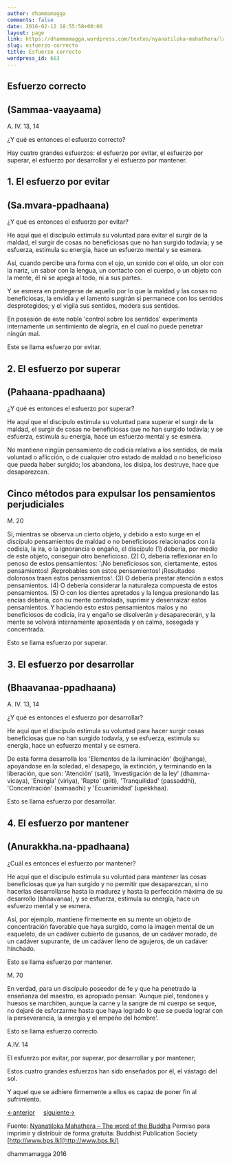 ```yaml
---
author: dhammamagga
comments: false
date: 2016-02-12 18:55:58+00:00
layout: page
link: https://dhammamagga.wordpress.com/textos/nyanatiloka-mahathera/la-palabra-del-buddha/la-noble-verdad-del-camino-que-lleva-a-la-extincion-del-sufrimiento/esfuerzo-correcto/
slug: esfuerzo-correcto
title: Esfuerzo correcto
wordpress_id: 663
---
```


## Esfuerzo correcto




## (Sammaa-vaayaama)


A. IV. 13, 14

¿Y qué es entonces el esfuerzo correcto?

Hay cuatro grandes esfuerzos: el esfuerzo por evitar, el esfuerzo por superar, el esfuerzo por desarrollar y el esfuerzo por mantener.


## 1. El esfuerzo por evitar




## (Sa.mvara-ppadhaana)


¿Y qué es entonces el esfuerzo por evitar?

He aquí que el discípulo estimula su voluntad para evitar el surgir de la maldad, el surgir de cosas no beneficiosas que no han surgido todavía; y se esfuerza, estimula su energía, hace un esfuerzo mental y se esmera.

Así, cuando percibe una forma con el ojo, un sonido con el oído, un olor con la nariz, un sabor con la lengua, un contacto con el cuerpo, o un objeto con la mente, él ni se apega al todo, ni a sus partes.

Y se esmera en protegerse de aquello por lo que la maldad y las cosas no beneficiosas, la envidia y el lamento surgirán si permanece con los sentidos desprotegidos; y el vigila sus sentidos, modera sus sentidos.

En posesión de este noble 'control sobre los sentidos' experimenta internamente un sentimiento de alegría, en el cual no puede penetrar ningún mal.

Este se llama esfuerzo por evitar.


## 2. El esfuerzo por superar




## (Pahaana-ppadhaana)


¿Y qué es entonces el esfuerzo por superar?

He aquí que el discípulo estimula su voluntad para superar el surgir de la maldad, el surgir de cosas no beneficiosas que no han surgido todavía; y se esfuerza, estimula su energía, hace un esfuerzo mental y se esmera.

No mantiene ningún pensamiento de codicia relativa a los sentidos, de mala voluntad o aflicción, o de cualquier otro estado de maldad o no beneficioso que pueda haber surgido; los abandona, los disipa, los destruye, hace que desaparezcan.


## Cinco métodos para expulsar los pensamientos perjudiciales


M. 20

Si, mientras se observa un cierto objeto, y debido a esto surge en el discípulo pensamientos de maldad o no beneficiosos relacionados con la codicia, la ira, o la ignorancia o engaño, el discípulo (1) debería, por medio de este objeto, conseguir otro beneficioso. (2) O, debería reflexionar en lo penoso de estos pensamientos: '¡No beneficiosos son, ciertamente, estos pensamientos! ¡Reprobables son estos pensamientos! ¡Resultados dolorosos traen estos pensamientos!. (3) O debería prestar atención a estos pensamientos. (4) O debería considerar la naturaleza compuesta de estos pensamientos. (5) O con los dientes apretados y la lengua presionando las encías debería, con su mente controlada, suprimir y desenraizar estos pensamientos. Y haciendo esto estos pensamientos malos y no beneficiosos de codicia, ira y engaño se disolverán y desaparecerán, y la mente se volverá internamente aposentada y en calma, sosegada y concentrada.

Esto se llama esfuerzo por superar.


## 3. El esfuerzo por desarrollar




## (Bhaavanaa-ppadhaana)


A. IV. 13, 14

¿Y qué es entonces el esfuerzo por desarrollar?

He aquí que el discípulo estimula su voluntad para hacer surgir cosas beneficiosas que no han surgido todavía, y se esfuerza, estimula su energía, hace un esfuerzo mental y se esmera.

De esta forma desarrolla los 'Elementos de la iluminación' (bojjhanga), apoyándose en la soledad, el desapego, la extinción, y terminando en la liberación, que son: 'Atención' (sati), 'Investigación de la ley' (dhamma-vicaya), 'Energía' (viriya), 'Rapto' (piiti), 'Tranquilidad' (passaddhi), 'Concentración' (samaadhi) y 'Ecuanimidad' (upekkhaa).

Esto se llama esfuerzo por desarrollar.


## 4. El esfuerzo por mantener




## (Anurakkha.na-ppadhaana)


¿Cuál es entonces el esfuerzo por mantener?

He aquí que el discípulo estimula su voluntad para mantener las cosas beneficiosas que ya han surgido y no permitir que desaparezcan, si no hacerlas desarrollarse hasta la madurez y hasta la perfección máxima de su desarrollo (bhaavanaa), y se esfuerza, estimula su energía, hace un esfuerzo mental y se esmera.

Así, por ejemplo, mantiene firmemente en su mente un objeto de concentración favorable que haya surgido, como la imagen mental de un esqueleto, de un cadáver cubierto de gusanos, de un cadáver morado, de un cadáver supurante, de un cadáver lleno de agujeros, de un cadáver hinchado.

Esto se llama esfuerzo por mantener.

M. 70

En verdad, para un discípulo poseedor de fe y que ha penetrado la enseñanza del maestro, es apropiado pensar: 'Aunque piel, tendones y huesos se marchiten, aunque la carne y la sangre de mi cuerpo se seque, no dejaré de esforzarme hasta que haya logrado lo que se pueda lograr con la perseverancia, la energía y el empeño del hombre'.

Esto se llama esfuerzo correcto.

A.IV. 14


El esfuerzo por evitar, por superar, por desarrollar y por mantener;




Estos cuatro grandes esfuerzos han sido enseñados por él, el vástago del sol.




Y aquel que se adhiere firmemente a ellos es capaz de poner fin al sufrimiento.





[<-anterior](https://dhammamagga.wordpress.com/textos/nyanatiloka-mahathera/la-palabra-del-buddha/la-noble-verdad-del-camino-que-lleva-a-la-extincion-del-sufrimiento/modo-de-vida-correcto/)     [siguiente->](https://dhammamagga.wordpress.com/textos/nyanatiloka-mahathera/la-palabra-del-buddha/la-noble-verdad-del-camino-que-lleva-a-la-extincion-del-sufrimiento/atencion-correcta/)




Fuente: [Nyanatiloka Mahathera – The word of the Buddha](http://www.enabling.org/ia/vipassana/Archive/N/Nyanatiloka/WOB/index.html)
Permiso para imprimir y distribuir de forma gratuita:
Buddhist Publication Society
[http://www.bps.lk](http://www.bps.lk/)




dhammamagga 2016
